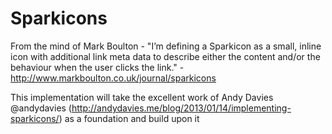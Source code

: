 Sparkicons
==========

From the mind of  Mark Boulton - "I’m defining a Sparkicon as a small, inline icon with additional link meta data to describe either the content and/or the behaviour when the user clicks the link." - http://www.markboulton.co.uk/journal/sparkicons

This implementation will take the excellent work of Andy Davies @andydavies (http://andydavies.me/blog/2013/01/14/implementing-sparkicons/) as a foundation and build upon it
